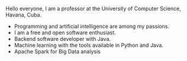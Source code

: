Hello everyone, I am a professor at the University of Computer Science, Havana, Cuba. 
- Programming and artificial intelligence are among my passions. 
- I am a free and open software enthusiast. 
- Backend software developer with Java.
- Machine learning with the tools available in Python and Java.
- Apache Spark for Big Data analysis

<!---
aavazquezs/aavazquezs is a ✨ special ✨ repository because its `README.md` (this file) appears on your GitHub profile.
You can click the Preview link to take a look at your changes.
--->

